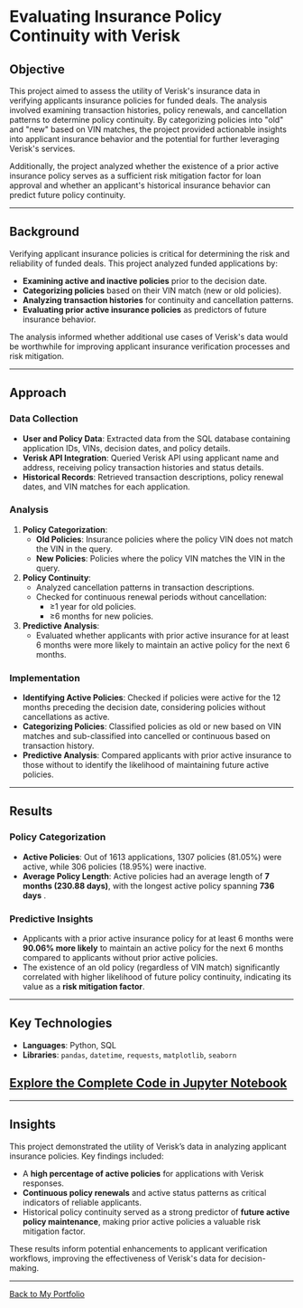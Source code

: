 # Evaluating Insurance Policy Continuity with Verisk

## Objective
This project aimed to assess the utility of Verisk's insurance data in verifying applicants insurance policies for funded deals. The analysis involved examining transaction histories, policy renewals, and cancellation patterns to determine policy continuity. By categorizing policies into "old" and "new" based on VIN matches, the project provided actionable insights into applicant insurance behavior and the potential for further leveraging Verisk's services.

Additionally, the project analyzed whether the existence of a prior active insurance policy serves as a sufficient risk mitigation factor for loan approval and whether an applicant's historical insurance behavior can predict future policy continuity.

---

## Background
Verifying applicant insurance policies is critical for determining the risk and reliability of funded deals. This project analyzed funded applications by:
- **Examining active and inactive policies** prior to the decision date.
- **Categorizing policies** based on their VIN match (new or old policies).
- **Analyzing transaction histories** for continuity and cancellation patterns.
- **Evaluating prior active insurance policies** as predictors of future insurance behavior.

The analysis informed whether additional use cases of Verisk's data would be worthwhile for improving applicant insurance verification processes and risk mitigation.

---

## Approach

### Data Collection
- **User and Policy Data**: Extracted data from the SQL database containing application IDs, VINs, decision dates, and policy details.
- **Verisk API Integration**: Queried Verisk API using applicant name and address, receiving policy transaction histories and status details.
- **Historical Records**: Retrieved transaction descriptions, policy renewal dates, and VIN matches for each application.

### Analysis
1. **Policy Categorization**:
   - **Old Policies**: Insurance policies where the policy VIN does not match the VIN in the query.
   - **New Policies**: Policies where the policy VIN matches the VIN in the query.
2. **Policy Continuity**:
   - Analyzed cancellation patterns in transaction descriptions.
   - Checked for continuous renewal periods without cancellation:
     - ≥1 year for old policies.
     - ≥6 months for new policies.
3. **Predictive Analysis**:
   - Evaluated whether applicants with prior active insurance for at least 6 months were more likely to maintain an active policy for the next 6 months.

### Implementation
- **Identifying Active Policies**: Checked if policies were active for the 12 months preceding the decision date, considering policies without cancellations as active.
- **Categorizing Policies**: Classified policies as old or new based on VIN matches and sub-classified into cancelled or continuous based on transaction history.
- **Predictive Analysis**: Compared applicants with prior active insurance to those without to identify the likelihood of maintaining future active policies.

---

## Results

### Policy Categorization
- **Active Policies**: Out of 1613 applications, 1307 policies (81.05%) were active, while 306 policies (18.95%) were inactive.
- **Average Policy Length**: Active policies had an average length of **7 months (230.88 days)**, with the longest active policy spanning **736 days** .

### Predictive Insights
- Applicants with a prior active insurance policy for at least 6 months were **90.06% more likely** to maintain an active policy for the next 6 months compared to applicants without prior active policies.
- The existence of an old policy (regardless of VIN match) significantly correlated with higher likelihood of future policy continuity, indicating its value as a **risk mitigation factor**.

---

## Key Technologies
- **Languages**: Python, SQL
- **Libraries**: `pandas`, `datetime`, `requests`, `matplotlib`, `seaborn`

## [Explore the Complete Code in Jupyter Notebook](https://github.com/srdjan-injac/active_insurance_policies/blob/main/ODYS-42.ipynb)
---

## Insights
This project demonstrated the utility of Verisk’s data in analyzing applicant insurance policies. Key findings included:
- A **high percentage of active policies** for applications with Verisk responses.
- **Continuous policy renewals** and active status patterns as critical indicators of reliable applicants.
- Historical policy continuity served as a strong predictor of **future active policy maintenance**, making prior active policies a valuable risk mitigation factor.

These results inform potential enhancements to applicant verification workflows, improving the effectiveness of Verisk's data for decision-making.

---
[Back to My Portfolio](https://srdjan-injac.github.io/my_portfolio/)
